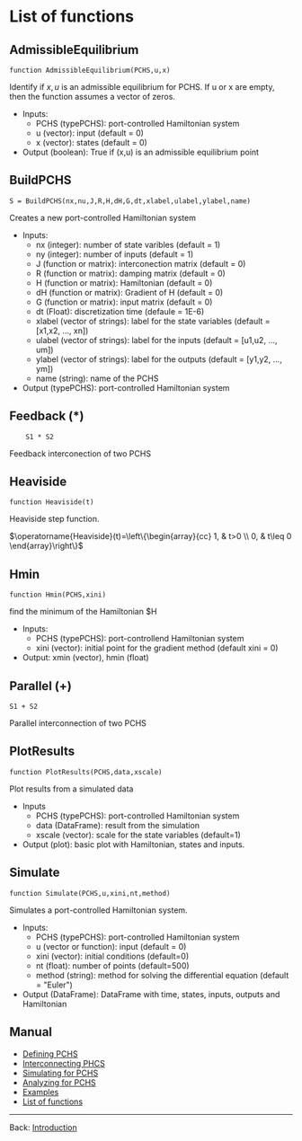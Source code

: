 # List of functions


## AdmissibleEquilibrium

    function AdmissibleEquilibrium(PCHS,u,x)


Identify if $x,u$ is an admissible equilibrium for PCHS.  If u or x are empty, then the function assumes a vector of zeros.  

* Inputs:  
    * PCHS (typePCHS):  port-controlled Hamiltonian system
    * u (vector): input (default = 0)
    * x (vector): states (default = 0)
* Output (boolean): True if (x,u) is an admissible equilibrium point  


## BuildPCHS

    S = BuildPCHS(nx,nu,J,R,H,dH,G,dt,xlabel,ulabel,ylabel,name)
             
Creates a new port-controlled Hamiltonian system

* Inputs:
    * nx (integer): number of state varibles (default = 1)
    * ny (integer): number of inputs (default = 1)
    * J (function or matrix): interconection matrix (default = 0)
    * R (function or matrix): damping matrix (default = 0)
    * H (function or matrix): Hamiltonian (default = 0)
    * dH (function or matrix): Gradient of H (default = 0)
    * G (function or matrix): input matrix (default = 0)
    * dt (Float): discretization time (defaule = 1E-6)
    * xlabel (vector of strings): label for the state variables (default = [x1,x2, ..., xn])
    * ulabel (vector of strings): label for the inputs (default = [u1,u2, ..., um])
    * ylabel (vector of strings): label for the outputs (default = [y1,y2, ..., ym])
    * name (string): name of the PCHS
* Output (typePCHS): port-controlled Hamiltonian system


## Feedback (*)

        S1 * S2

Feedback interconection of two PCHS       


## Heaviside

    function Heaviside(t)

Heaviside step function.

$\operatorname{Heaviside}(t)=\left\{\begin{array}{cc} 
1, & t>0 \\
0, & t\leq 0
\end{array}\right\}$ 

## Hmin

    function Hmin(PCHS,xini)

find the minimum of the Hamiltonian $H

* Inputs:
    * PCHS (typePCHS): port-controllend Hamiltonian system
    * xini (vector): initial point for the gradient method (default xini = 0)
* Output: xmin (vector), hmin (float)



## Parallel (+)

    S1 + S2

Parallel interconnection of two PCHS


## PlotResults

    function PlotResults(PCHS,data,xscale)

Plot results from a simulated data

* Inputs
    * PCHS (typePCHS): port-controlled Hamiltonian system
    * data (DataFrame): result from the simulation
    * xscale (vector): scale for the state variables (default=1)
* Output (plot): basic plot with Hamiltonian, states and inputs.


## Simulate

    function Simulate(PCHS,u,xini,nt,method)

 Simulates a port-controlled Hamiltonian system.

 * Inputs: 
    * PCHS (typePCHS): port-controlled Hamiltonian system
    * u (vector or function): input (default = 0)
    * xini (vector): initial conditions (default=0)
    * nt (float): number of points (default=500)
    * method (string): method for solving the differential equation (default = "Euler")
 * Output (DataFrame): DataFrame with time, states, inputs, outputs and Hamiltonian   

 



## Manual

* [Defining PCHS](CH01.md)
* [Interconnecting PHCS](CH02.md)
* [Simulating for PCHS](CH03.md)
* [Analyzing for PCHS](CH04.md)
* [Examples](CH05.md)
* [List of functions](CH06.md)

---
Back: [Introduction](INTRO.md)

